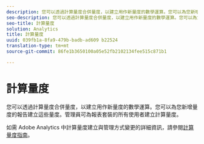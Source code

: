 ```yaml
---
description: 您可以透過計算量度合併量度，以建立用作新量度的數學運算。您可以為您新增量度的報告建立這些量度。管理員可為報表套裝的所有使用者建立計算量度。
seo-description: 您可以透過計算量度合併量度，以建立用作新量度的數學運算。您可以為您新增量度的報告建立這些量度。管理員可為報表套裝的所有使用者建立計算量度。
seo-title: 計算量度
solution: Analytics
title: 計算量度
uuid: 039fb1a-8fa9-479b-badb-ad609 b22524
translation-type: tm+mt
source-git-commit: 86fe1b3650100a05e52fb2102134fee515c871b1

---
```



# 計算量度

您可以透過計算量度合併量度，以建立用作新量度的數學運算。您可以為您新增量度的報告建立這些量度。管理員可為報表套裝的所有使用者建立計算量度。

如需 Adobe Analytics 中計算量度建立與管理方式變更的詳細資訊，請參閱[計算量度指南](https://marketing.adobe.com/resources/help/en_US/analytics/calcmetrics/)。
